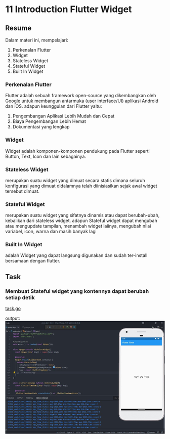 # 11 Introduction Flutter Widget

## Resume

Dalam materi ini, mempelajari:

1. Perkenalan Flutter
2. Widget
3. Stateless Widget
4. Stateful Widget
5. Built In Widget

### Perkenalan Flutter

Flutter adalah sebuah framework open-source yang dikembangkan oleh Google untuk membangun antarmuka (user interface/UI) aplikasi Android dan iOS. adapun keunggulan dari Flutter yaitu:

1. Pengembangan Aplikasi Lebih Mudah dan Cepat
2. Biaya Pengembangan Lebih Hemat
3. Dokumentasi yang lengkap

### Widget

Widget adalah komponen-komponen pendukung pada Flutter seperti Button, Text, Icon dan lain sebagainya.

### Stateless Widget

merupakan suatu widget yang dimuat secara statis dimana seluruh konfigurasi yang dimuat didalamnya telah diinisiasikan sejak awal widget tersebut dimuat.

### Stateful Widget

merupakan suatu widget yang sifatnya dinamis atau dapat berubah-ubah, kebalikan dari stateless widget. adapun Stateful widget dapat mengubah atau mengupdate tampilan, menambah widget laiinya, mengubah nilai variabel, icon, warna dan masih banyak lagi

### Built In Widget

adalah Widget yang dapat langsung digunakan dan sudah ter-install bersamaan dengan flutter.

## Task

### Membuat Stateful widget yang kontennya dapat berubah setiap detik

[task.go](./Praktikum/lib/main.dart)

output:
![task](./Screenshots/task_section_11.jpeg)

